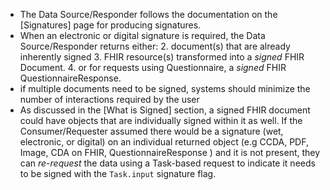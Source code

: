- The Data Source/Responder follows the documentation on the [Signatures] page for producing signatures.
- When an electronic or digital signature is required, the Data Source/Responder returns either:
  2. document(s) that are already inherently signed
  3. FHIR resource(s) transformed into a *signed* FHIR Document.
  4. <span class="bg-success" markdown="1">or for requests using Questionnaire, a *signed* FHIR QuestionnaireResponse.</span><!-- new-content -->
- if multiple documents need to be signed, systems should minimize the number of interactions required by the user
- As discussed in the [What is Signed] section, a signed FHIR document could have objects that are individually signed within it as well. If the Consumer/Requester assumed there would be a signature (wet, electronic, or digital) on an individual returned object (e.g CCDA, PDF, Image, CDA on FHIR, QuestionnaireResponse ) and it is not present, they can *re-request* the data using a Task-based request to indicate it needs to be signed with the `Task.input` signature flag.